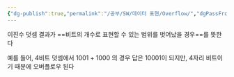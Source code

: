 ```yaml
---
{"dg-publish":true,"permalink":"/공부/SW/데이터 표현/Overflow/","dgPassFrontmatter":true}
---
```


이진수 덧셈 결과가 ==비트의 개수로 표현할 수 있는 범위를 벗어났을 경우==를 뜻한다

예를 들어, 4비트 덧셈에서 1001 + 1000 의  경우 답은 10001이 되지만, 4자리 비트이기 때문에 오버플로우 된다